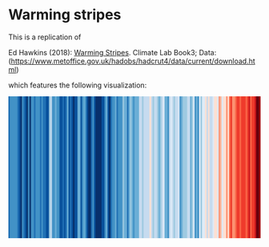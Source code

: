 # Warming stripes

This is a replication of 

Ed Hawkins (2018): [Warming Stripes](http://www.climate-lab-book.ac.uk/2018/warming-stripes/). Climate Lab Book3; Data: (https://www.metoffice.gov.uk/hadobs/hadcrut4/data/current/download.html)

which features the following visualization:

![Annual global temperatures from 1850-2017](https://github.com/jymhe120/MSIS2629_SelfStudyProject/blob/master/Annual%20global%20temperatures%20from%201850-201.png)
